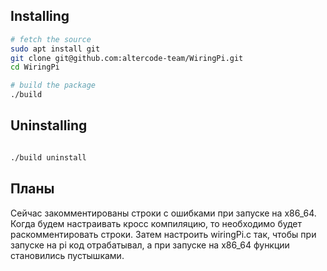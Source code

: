 ## Installing


```sh
# fetch the source
sudo apt install git
git clone git@github.com:altercode-team/WiringPi.git
cd WiringPi

# build the package
./build 
```


## Uninstalling


```sh

./build uninstall

```
## Планы

Сейчас закомментированы строки с ошибками при запуске на x86_64. Когда будем настраивать кросс компиляцию, то необходимо будет раскомментировать строки. Затем настроить wiringPi.c так, чтобы при запуске на pi код отрабатывал, а при запуске на x86_64 функции становились пустышками.

